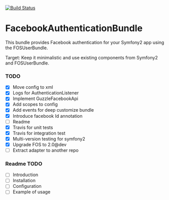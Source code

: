 [![Build Status](https://travis-ci.org/Lucaszz/FacebookAuthenticationBundle.svg)](https://travis-ci.org/Lucaszz/FacebookAuthenticationBundle)

FacebookAuthenticationBundle
======

This bundle provides Facebook authentication for your Symfony2 app using the FOSUserBundle.

Target: Keep it minimalistic and use existing components from Symfony2 and FOSUserBundle.

### TODO
- [x] Move config to xml
- [x] Logs for AuthenticationListener
- [x] Implement GuzzleFacebookApi
- [x] Add scopes to config
- [x] Add events for deep customize bundle
- [x] Introduce facebook Id annotation
- [ ] Readme
- [x] Travis for unit tests
- [x] Travis for integration test
- [x] Multi-version testing for symfony2
- [x] Upgrade FOS to 2.0@dev
- [ ] Extract adapter to another repo

### Readme TODO
- [ ] Introduction
- [ ] Installation
- [ ] Configuration
- [ ] Example of usage